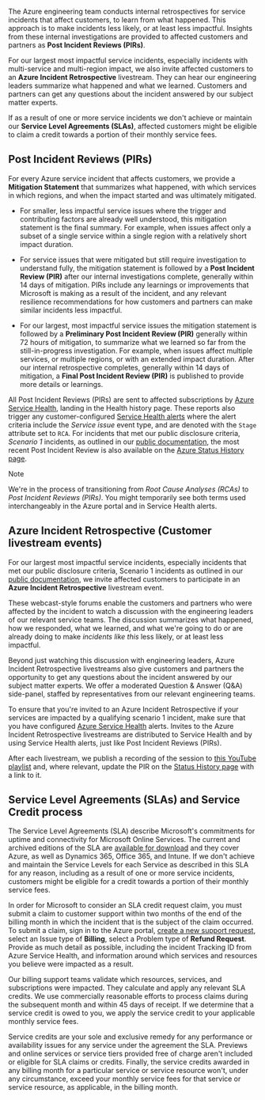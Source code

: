 The Azure engineering team conducts internal retrospectives for service incidents that affect customers, to learn from what happened. This approach is to make incidents less likely, or at least less impactful. Insights from these internal investigations are provided to affected customers and partners as **Post Incident Reviews (PIRs)**.

For our largest most impactful service incidents, especially incidents with multi-service and multi-region impact, we also invite affected customers to an **Azure Incident Retrospective** livestream. They can hear our engineering leaders summarize what happened and what we learned. Customers and partners can get any questions about the incident answered by our subject matter experts.

If as a result of one or more service incidents we don't achieve or maintain our **Service Level Agreements (SLAs)**, affected customers might be eligible to claim a credit towards a portion of their monthly service fees.

## Post Incident Reviews (PIRs)

For every Azure service incident that affects customers, we provide a **Mitigation Statement** that summarizes what happened, with which services in which regions, and when the impact started and was ultimately mitigated.

- For smaller, less impactful service issues where the trigger and contributing factors are already well understood, this mitigation statement is the final summary. For example, when issues affect only a subset of a single service within a single region with a relatively short impact duration.

- For service issues that were mitigated but still require investigation to understand fully, the mitigation statement is followed by a **Post Incident Review (PIR)** after our internal investigations complete, generally within 14 days of mitigation. PIRs include any learnings or improvements that Microsoft is making as a result of the incident, and any relevant resilience recommendations for how customers and partners can make similar incidents less impactful.

- For our largest, most impactful service issues the mitigation statement is followed by a **Preliminary Post Incident Review (PIR)** generally within 72 hours of mitigation, to summarize what we learned so far from the still-in-progress investigation. For example, when issues affect multiple services, or multiple regions, or with an extended impact duration. After our internal retrospective completes, generally within 14 days of mitigation, a **Final Post Incident Review (PIR)** is published to provide more details or learnings.

All Post Incident Reviews (PIRs) are sent to affected subscriptions by [Azure Service Health](https://www.aka.ms/ash-portal), landing in the Health history page. These reports also trigger any customer-configured [Service Health alerts](https://www.aka.ms/ash-alerts) where the alert criteria include the *Service issue* event type, and are denoted with the `Stage` attribute set to `RCA`. For incidents that met our public disclosure criteria, *Scenario 1* incidents, as outlined in our [public documentation](/azure/service-health/azure-status-overview#when-does-azure-publish-communications-to-the-status-page), the most recent Post Incident Review is also available on the [Azure Status History page](https://azure.status.microsoft/status/history/).

> [!NOTE]
>
> We're in the process of transitioning from *Root Cause Analyses (RCAs)* to *Post Incident Reviews (PIRs)*. You might temporarily see both terms used interchangeably in the Azure portal and in Service Health alerts.

## Azure Incident Retrospective (Customer livestream events)

For our largest most impactful service incidents, especially incidents that met our public disclosure criteria, Scenario 1 incidents as outlined in our [public documentation](/azure/service-health/azure-status-overview#when-does-azure-publish-communications-to-the-status-page), we invite affected customers to participate in an **Azure Incident Retrospective** livestream event.

These webcast-style forums enable the customers and partners who were affected by the incident to watch a discussion with the engineering leaders of our relevant service teams. The discussion summarizes what happened, how we responded, what we learned, and what we're going to do or are already doing to make *incidents like this* less likely, or at least less impactful.

Beyond just watching this discussion with engineering leaders, Azure Incident Retrospective livestreams also give customers and partners the opportunity to get any questions about the incident answered by our subject matter experts. We offer a moderated Question & Answer (Q&A) side-panel, staffed by representatives from our relevant engineering teams.

To ensure that you're invited to an Azure Incident Retrospective if your services are impacted by a qualifying scenario 1 incident, make sure that you have configured [Azure Service Health](https://www.aka.ms/ash-alerts) alerts. Invites to the Azure Incident Retrospective livestreams are distributed to Service Health and by using Service Health alerts, just like Post Incident Reviews (PIRs).

After each livestream, we publish a recording of the session to [this YouTube playlist](https://www.aka.ms/air/videos) and, where relevant, update the PIR on the [Status History page](https://azure.status.microsoft/status/history/) with a link to it.

## Service Level Agreements (SLAs) and Service Credit process

The Service Level Agreements (SLA) describe Microsoft's commitments for uptime and connectivity for Microsoft Online Services. The current and archived editions of the SLA are [available for download](https://aka.ms/csla) and they cover Azure, as well as Dynamics 365, Office 365, and Intune. If we don't achieve and maintain the Service Levels for each Service as described in this SLA for any reason, including as a result of one or more service incidents, customers might be eligible for a credit towards a portion of their monthly service fees.

In order for Microsoft to consider an SLA credit request claim, you must submit a claim to customer support within two months of the end of the billing month in which the incident that is the subject of the claim occurred. To submit a claim, sign in to the Azure portal, [create a new support request](https://go.microsoft.com/fwlink/p/?linkid=2202692), select an Issue type of **Billing**, select a Problem type of **Refund Request**. Provide as much detail as possible, including the incident Tracking ID from Azure Service Health, and information around which services and resources you believe were impacted as a result.

Our billing support teams validate which resources, services, and subscriptions were impacted. They calculate and apply any relevant SLA credits. We use commercially reasonable efforts to process claims during the subsequent month and within 45 days of receipt. If we determine that a service credit is owed to you, we apply the service credit to your applicable monthly service fees.

Service credits are your sole and exclusive remedy for any performance or availability issues for any service under the agreement the SLA. Previews and online services or service tiers provided free of charge aren't included or eligible for SLA claims or credits. Finally, the service credits awarded in any billing month for a particular service or service resource won't, under any circumstance, exceed your monthly service fees for that service or service resource, as applicable, in the billing month.
